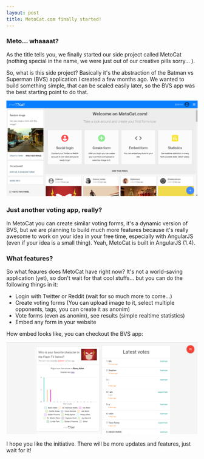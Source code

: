 ```yaml
---
layout: post
title: MetoCat.com finally started!
---
```


### Meto... whaaaat?
As the title tells you, we finally started our side project called MetoCat (nothing special in the name, we were just out of our creative
pills sorry... ).

So, what is this side project? Basically it's the abstraction of the Batman vs Superman (BVS) application I created a few months ago.
We wanted to build something simple, that can be scaled easily later, so the BVS app was the best starting point to do that.

<a href="https://metocat.com" rel="MetoCat  main view">![MetoCat main view](/public/metocat_main.png)</a>

### Just another voting app, really?
In MetoCat you can create similar voting forms, it's a dynamic version of BVS, but we are planning to build much more features because it's really awesome to work on your idea in your free time, especially with AngularJS (even if your idea is a small thing). Yeah, MetoCat is built in AngularJS (1.4).

### What features?
So what feaures does MetoCat have right now? It's not a world-saving application (yet), so don't wait for that cool stuffs... but you can do the following things in it:

* Login with Twitter or Reddit (wait for so much more to come...)
* Create voting forms (You can upload image to it, select multiple opponents, tags, you can create it as anonim)
* Vote forms (even as anonim), see results (simple realtime statistics)
* Embed any form in your website

How embed looks like, you can checkout the BVS app:

<a href="http://batmanvsupermanapp.com/#/statistics" rel="MetoCat Embed Example on Batman vs Superman Site">![MetoCat Embed example](/public/metocat_embed.png)</a>

I hope you like the initiative. There will be more updates and features, just wait for it!